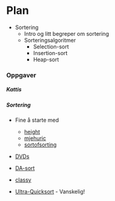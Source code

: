 # Plan

* Sortering
    * Intro og litt begreper om sortering
    * Sorteringsalgoritmer
        * Selection-sort
        * Insertion-sort
        * Heap-sort

### Oppgaver

##### Kattis

##### Sortering
* Fine å starte med
    * [height](https://open.kattis.com/problems/height)
    * [mjehuric](https://open.kattis.com/problems/mjehuric)
    * [sortofsorting](https://open.kattis.com/problems/sortofsorting)

* [DVDs](https://open.kattis.com/problems/dvds)
* [DA-sort](https://open.kattis.com/problems/dasort)
* [classy](https://open.kattis.com/problems/classy)
* [Ultra-Quicksort](https://open.kattis.com/problems/ultraquicksort) - Vanskelig!
